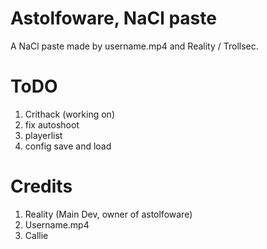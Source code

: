 # Astolfoware, NaCl paste
A NaCl paste made by username.mp4 and Reality / Trollsec.

# ToDO
1. Crithack (working on)
2. fix autoshoot
3. playerlist
4. config save and load
# Credits
1. Reality (Main Dev,  owner of astolfoware)
2. Username.mp4
3. Callie
